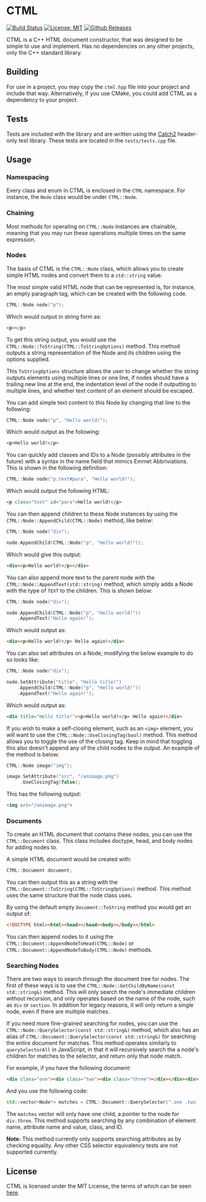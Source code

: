 # CTML

[![Build Status](https://travis-ci.com/tinfoilboy/CTML.svg?branch=master)](https://travis-ci.com/tinfoilboy/CTML)
[![License: MIT](https://img.shields.io/badge/License-MIT-yellow.svg)](https://opensource.org/licenses/MIT)
[![Github Releases](https://img.shields.io/github/release/tinfoilboy/CTML.svg)](https://github.com/tinfoilboy/CTML/releases)

CTML is a C++ HTML document constructor, that was designed to be simple to use and implement.
Has no dependencies on any other projects, only the C++ standard library.

## Building

For use in a project, you may copy the `ctml.hpp` file into your project and include that way.
Alternatively, if you use CMake, you could add CTML as a dependency to your project.

## Tests

Tests are included with the library and are written using the [Catch2](https://github.com/catchorg/Catch2) header-only test library.
These tests are located in the `tests/tests.cpp` file.

## Usage

### Namespacing

Every class and enum in CTML is enclosed in the `CTML` namespace.
For instance, the `Node` class would be under `CTML::Node`.

### Chaining

Most methods for operating on `CTML::Node` instances are chainable, meaning that you may run these operations multiple times on the same expression.

### Nodes

The basis of CTML is the `CTML::Node` class, which allows you to create
simple HTML nodes and convert them to a `std::string` value.

The most simple valid HTML node that can be represented is, for instance, an empty paragraph tag, which can be created with the following code.

```cpp
CTML::Node node("p");
```

Which would output in string form as:

```html
<p></p>
```

To get this string output, you would use the `CTML::Node::ToString(CTML::ToStringOptions)` method. This method outputs a string representation of the Node and its children using the options supplied.

This `ToStringOptions` structure allows the user to change whether the string outputs elements using multiple lines or one line, if nodes should have a trailing new line at the end, the indentation level of the node if outputting to multiple lines, and whether text content of an element should be escaped.

You can add simple text content to this Node by changing that line to the following:

```cpp
CTML::Node node("p", "Hello world!");
```

Which would output as the following:

```html
<p>Hello world!</p>
```

You can quickly add classes and IDs to a Node (possibly attributes in the future) with a syntax in the name field that mimics Emmet Abbriviations.
This is shown in the following definition:

```cpp
CTML::Node node("p.text#para", "Hello world!");
```

Which would output the following HTML:

```html
<p class="text" id="para">Hello world!</p>
```

You can then append children to these Node instances by using the `CTML::Node::AppendChild(CTML::Node)` method, like below:

```cpp
CTML::Node node("div");

node.AppendChild(CTML::Node("p", "Hello world!"));
```

Which would give this output:

```html
<div><p>Hello world!</p></div>
```

You can also append more text to the parent node with the `CTML::Node::AppendText(std::string)` method, which simply
adds a Node with the type of `TEXT` to the children.
This is shown below:

```cpp
CTML::Node node("div");

node.AppendChild(CTML::Node("p", "Hello world!"))
    .AppendText("Hello again!");
```

Which would output as:

```html
<div><p>Hello world!</p> Hello again!</div>
```

You can also set attributes on a Node, modifying the below example to do so looks like:

```cpp
CTML::Node node("div");

node.SetAttribute("title", "Hello title!")
    .AppendChild(CTML::Node("p", "Hello world!"))
    .AppendText("Hello again!");
```

Which would output as:

```html
<div title="Hello title!"><p>Hello world!</p> Hello again!</div>
```

If you wish to make a self-closing element, such as an `<img>` element, you will want to use the `CTML::Node::UseClosingTag(bool)` method. This method allows you to toggle the use of the closing tag. Keep in mind that toggling this also doesn't append any of the child nodes to the output. An example of the method is below:

```cpp
CTML::Node image("img");

image.SetAttribute("src", "/animage.png")
     .UseClosingTag(false);
```

This has the following output:

```html
<img src="/animage.png">
```

### Documents

To create an HTML document that contains these nodes, you can use the `CTML::Document` class. This class includes doctype, head, and body nodes for adding nodes to.

A simple HTML document would be created with:

```cpp
CTML::Document document;
```

You can then output this as a string with the `CTML::Document::ToString(CTML::ToStringOptions)` method. This method uses the same structure that the node class uses.

By using the default empty `Document::ToString` method you would get an output of:

```html
<!DOCTYPE html><html><head></head><body></body></html>
```

You can then append nodes to it using the `CTML::Document::AppendNodeToHead(CTML::Node)` or `CTML::Document::AppendNodeToBody(CTML::Node)` methods.

### Searching Nodes

There are two ways to search through the document tree for nodes. The first of these ways is to use the `CTML::Node::GetChildByName(const std::string&)` method.
This will only search the node's immediate children without recursion, and only operates based on the name of the node, such as `div` or `section`. In addition for legacy reasons, it will only return a single node, even if there are multiple matches.

If you need more fine-grained searching for nodes, you can use the `CTML::Node::QuerySelector(const std::string&)` method, which also has an alias of `CTML::Document::QuerySelector(const std::string&)` for searching the entire document for matches. This method operates similarly to `querySelectorAll` in JavaScript, in that it will recursively search the a node's children for matches to the selector, and return only that node match.

For example, if you have the following document:

```html
<div class="one"><div class="two"><div class="three"></div></div><div>
```

And you use the following code:

```cpp
std::vector<Node*> matches = CTML::Document::QuerySelector(".one .two .three")
```

The `matches` vector will only have one child, a pointer to the node for `div.three`. This method supports searching by any combination of element name, attribute name and value, class, and ID.

**Note:** This method currently only supports searching attributes as by checking equality. Any other CSS selector equivalency tests are not supported currently.

## License

CTML is licensed under the MIT License, the terms of which can be seen [here](https://github.com/tinfoilboy/CTML/blob/master/LICENSE).
